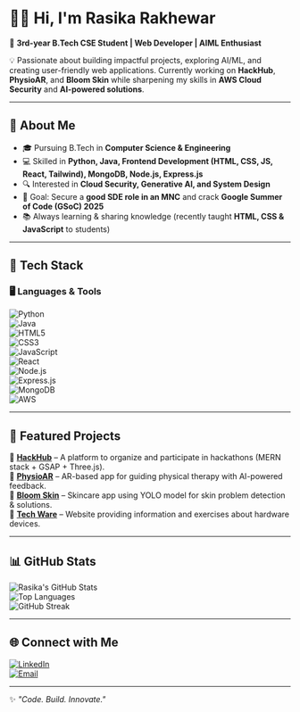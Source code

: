 # 👩‍💻 Hi, I'm Rasika Rakhewar  

🌟 **3rd-year B.Tech CSE Student | Web Developer | AIML Enthusiast**  

💡 Passionate about building impactful projects, exploring AI/ML, and creating user-friendly web applications. Currently working on **HackHub**, **PhysioAR**, and **Bloom Skin** while sharpening my skills in **AWS Cloud Security** and **AI-powered solutions**.  

---

## 🚀 About Me
- 🎓 Pursuing B.Tech in **Computer Science & Engineering**
- 💻 Skilled in **Python, Java, Frontend Development (HTML, CSS, JS, React, Tailwind), MongoDB, Node.js, Express.js**
- 🔍 Interested in **Cloud Security, Generative AI, and System Design**
- 🎯 Goal: Secure a **good SDE role in an MNC** and crack **Google Summer of Code (GSoC) 2025**
- 📚 Always learning & sharing knowledge (recently taught **HTML, CSS & JavaScript** to students)

---

## 🔨 Tech Stack
### 🖥️ Languages & Tools  
![Python](https://img.shields.io/badge/Python-3776AB?style=for-the-badge&logo=python&logoColor=white)  
![Java](https://img.shields.io/badge/Java-007396?style=for-the-badge&logo=openjdk&logoColor=white)  
![HTML5](https://img.shields.io/badge/HTML5-E34F26?style=for-the-badge&logo=html5&logoColor=white)  
![CSS3](https://img.shields.io/badge/CSS3-1572B6?style=for-the-badge&logo=css3&logoColor=white)  
![JavaScript](https://img.shields.io/badge/JavaScript-F7DF1E?style=for-the-badge&logo=javascript&logoColor=black)  
![React](https://img.shields.io/badge/React-61DAFB?style=for-the-badge&logo=react&logoColor=black)  
![Node.js](https://img.shields.io/badge/Node.js-339933?style=for-the-badge&logo=nodedotjs&logoColor=white)  
![Express.js](https://img.shields.io/badge/Express.js-000000?style=for-the-badge&logo=express&logoColor=white)  
![MongoDB](https://img.shields.io/badge/MongoDB-4EA94B?style=for-the-badge&logo=mongodb&logoColor=white)  
![AWS](https://img.shields.io/badge/AWS-232F3E?style=for-the-badge&logo=amazonaws&logoColor=white)  

---

## 📌 Featured Projects
🔹 [**HackHub**](https://github.com/yourrepo) – A platform to organize and participate in hackathons (MERN stack + GSAP + Three.js).  
🔹 [**PhysioAR**](https://github.com/yourrepo) – AR-based app for guiding physical therapy with AI-powered feedback.  
🔹 [**Bloom Skin**](https://github.com/yourrepo) – Skincare app using YOLO model for skin problem detection & solutions.  
🔹 [**Tech Ware**](https://github.com/yourrepo) – Website providing information and exercises about hardware devices.  

---

## 📊 GitHub Stats
![Rasika's GitHub Stats](https://github-readme-stats.vercel.app/api?username=rasikar&show_icons=true&theme=radical)  
![Top Languages](https://github-readme-stats.vercel.app/api/top-langs/?username=rasikar&layout=compact&theme=radical)  
![GitHub Streak](https://github-readme-streak-stats.herokuapp.com/?user=rasikar&theme=radical)  

---

## 🌐 Connect with Me
[![LinkedIn](https://img.shields.io/badge/LinkedIn-0077B5?style=for-the-badge&logo=linkedin&logoColor=white)](https://www.linkedin.com/in/rasika-rakhewar/)  
[![Email](https://img.shields.io/badge/Email-D14836?style=for-the-badge&logo=gmail&logoColor=white)](rasikarakhewar30102004@gmail.com)  

---

✨ *"Code. Build. Innovate."*
